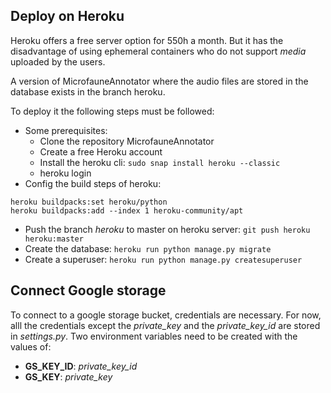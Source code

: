 ## Deploy on Heroku

Heroku offers a free server option for 550h a month. But it has the disadvantage
of using ephemeral containers who do not support *media* uploaded by the users.

A version of MicrofauneAnnotator where the audio files are stored in the database 
exists in the branch heroku.

To deploy it the following steps must be followed:

* Some prerequisites:
  * Clone the repository MicrofauneAnnotator
  * Create a free Heroku account
  * Install the heroku cli: `sudo snap install heroku --classic`
  * heroku login
* Config the build steps of heroku:
```
heroku buildpacks:set heroku/python
heroku buildpacks:add --index 1 heroku-community/apt
```
* Push the branch *heroku* to master on heroku server: `git push heroku heroku:master`
* Create the database: `heroku run python manage.py migrate`
* Create a superuser: `heroku run python manage.py createsuperuser`

## Connect Google storage

To connect to a google storage bucket, credentials are necessary. For now, alll the credentials
except the *private_key* and the *private_key_id* are stored in *settings.py*. 
Two environment variables need to be created with the values of:
* **GS_KEY_ID**: *private_key_id*
* **GS_KEY**: *private_key*
